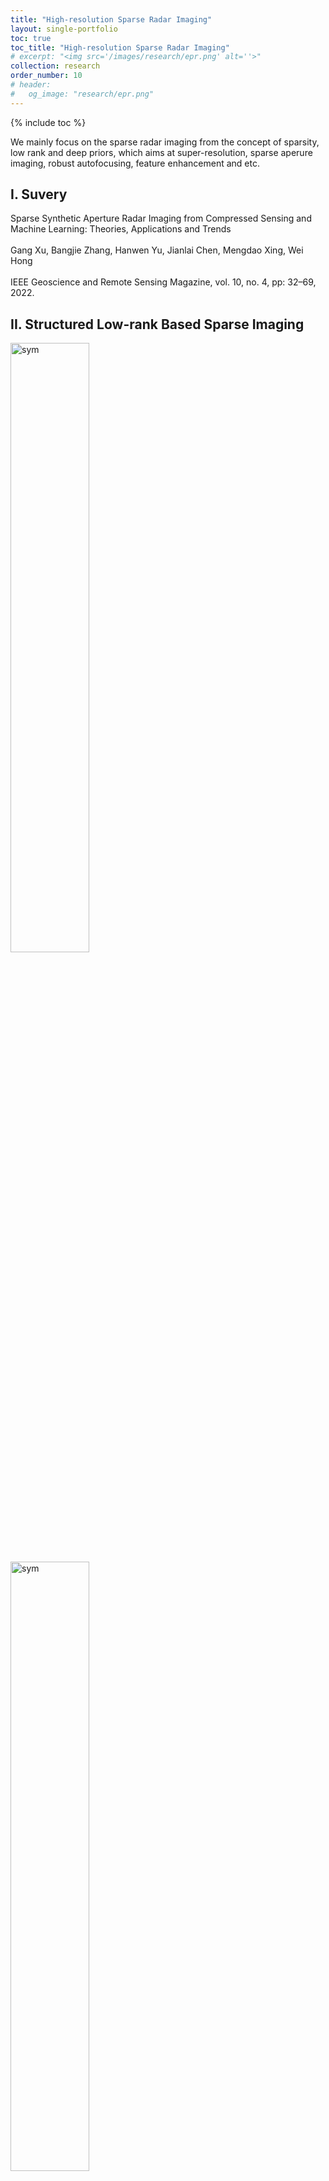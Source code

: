 ```yaml
---
title: "High-resolution Sparse Radar Imaging"
layout: single-portfolio
toc: true
toc_title: "High-resolution Sparse Radar Imaging"
# excerpt: "<img src='/images/research/epr.png' alt=''>"
collection: research
order_number: 10
# header:
#   og_image: "research/epr.png"
---
```

{% include toc %}
<div id="maintext">
We mainly focus on the sparse radar imaging from the concept of sparsity, low rank and deep priors, which aims at super-resolution, sparse aperure imaging, robust autofocusing, feature enhancement and etc.
</div>

## I. Suvery
<div id="papertitle">
Sparse Synthetic Aperture Radar Imaging from Compressed Sensing and Machine Learning: Theories, Applications and Trends</div><br>
<div id="authors">
Gang Xu, Bangjie Zhang, Hanwen Yu, Jianlai Chen, Mengdao Xing, Wei Hong</div><br>
<div id="pubilsh">
IEEE Geoscience and Remote Sensing Magazine, vol. 10, no. 4, pp: 32–69, 2022.</div>
<dl>
<a href="https://baidu.com"><i class="fas fa-fw fa-file-pdf zoom" aria-hidden="true"></i></a>
<div class="link2" style="display: inline;"><a class="fakelink" onclick="$(this).siblings('.bibref').slideToggle()"><i class="fas fa-fw fa-quote-right zoom" aria-hidden="true"></i></a><div class="bibref" style="display: none;">
G. Xu, B. Zhang, H. Yu, J. Chen, M. Xing, W. Hong, "Sparse Synthetic Aperture Radar Imaging from Compressed Sensing and Machine Learning: Theories, Applications and Trends," IEEE Geoscience and Remote Sensing Magazine, vol. 10, no. 4, pp: 32–69, 2022. DOI: 10.1109/MGRS.2022.3218801.
</div>
</div>
</dl>

## II. Structured Low-rank Based Sparse Imaging

<div class='paper-box_vertical'>
<div class='paper-box-image_vertical'><div>
<img src='/images/research/fig1-a.png' alt="sym" width="50%">
<img src='/images/research/fig1-b.png' alt="sym" width="50%">
<div id="figtitle">
<p>Fig: ISAR imaging using 2D sparse sampling data (CRS, sparse sampling ratio is 1/4). (a) conventional RD, (b) L1-norm, (c) MC, (d) structured MC</p>
</div>
</div></div>
<div class='paper-box-text_vertical' markdown="1">
<div id="maintext">
Sparse ISAR imaging from the 2D compressive sampling using the structured low-rank method
</div>
<details open>
    <summary><font color="#FF0000" font-size="16px">Related Work</font></summary>
    <p style="text-indent: -2.0rem;margin-left: 3.0rem;width: 90%">
        <span>
          <div id="papertitle">
          <font color="#FF0000">[1]</font>Structured Low-Rank and Sparse Method for ISAR Imaging With 2-D Compressive Sampling</div><br>
          <div id="authors">
          <b>Gang Xu</b>, Bangjie Zhang, Hanwen Yu, Jianlai Chen, Mengdao Xing</div><br>
          <div id="pubilsh">
          IEEE Transactions on Geoscience and Remote Sensing, 2022.</div>
          <dl>
          <a href="https://baidu.com"><i class="fas fa-fw fa-file-pdf zoom" aria-hidden="true"></i></a>
          <div class="link2" style="display: inline;"><a class="fakelink" onclick="$(this).siblings('.bibref').slideToggle()"><i class="fas fa-fw fa-quote-right zoom" aria-hidden="true"></i></a><div class="bibref" style="display: none;">
          G. Xu, B. Zhang, J. Chen, W. Hong, "Structured Low-Rank and Sparse Method for ISAR Imaging With 2-D Compressive Sampling," IEEE Transactions on Geoscience and Remote Sensing, 2022, DOI: 10.1109/TGRS.2022.3221971.
          </div>
          </div>
          </dl>
        </span>
    </p>
    <p style="text-indent: -2.0rem;margin-left: 3.0rem;width: 90%">
        <span>
          <div id="papertitle">
          <font color="#FF0000">[2]</font>Sparse Inverse Synthetic Aperture Radar Imaging Using Structured Low-rank Method</div><br>
          <div id="authors">
          <b>Gang Xu</b>, Bangjie Zhang, Jianlai Chen, Fan Wu, Jialian Sheng, and Wei Hong</div><br>
          <div id="pubilsh">
          IEEE Transactions on Geoscience and Remote Sensing, vol. 60, pp. 5213712, 2022.</div>
          <dl>
          <a href="https://baidu.com"><i class="fas fa-fw fa-file-pdf zoom" aria-hidden="true"></i></a>
          <div class="link2" style="display: inline;"><a class="fakelink" onclick="$(this).siblings('.bibref').slideToggle()"><i class="fas fa-fw fa-quote-right zoom" aria-hidden="true"></i></a><div class="bibref" style="display: none;">
          G. Xu, B. Zhang, J. Chen, W. Hong, "Structured Low-Rank and Sparse Method for ISAR Imaging With 2-D Compressive Sampling," IEEE Transactions on Geoscience and Remote Sensing, 2022, DOI: 10.1109/TGRS.2022.3221971.
          </div>
          </div>
          </dl>
        </span>
    </p>
    <!-- <p style="text-indent: -2.0rem;margin-left: 3.0rem;width: 90%">
        <span>
            <font color="#FF0000">[3]</font> Reserved.
        </span>
    </p> -->
</details>
</div>
</div>

## III. Compressive Sensing Based Sparse Imaging

<div class='paper-box_vertical'>
<div class='paper-box-image_vertical'><div>
<img src='/images/research/fig2.png' alt="sym" width="100%">
<div id="figtitle">Fig: ISAR imaging of sparse aperture using sparse algorithms (sparse sampling ratio is 1/4). (a) CRS, (b) CGS. (the first column: MP, the second column: L1-norm, the third column: BCS, the forth column: structured BCS)</div>
</div></div>
<div class='paper-box-text_vertical' markdown="1">
<div id="maintext">
Sparse aperture ISAR imaging using the compressive sensing method
</div>
<details open>
    <summary><font color="#FF0000" font-size="16px">Related Work</font></summary>
    <p style="text-indent: -2.0rem;margin-left: 3.0rem;width: 90%">
        <span>
          <div id="papertitle">
          <font color="#FF0000">[1]</font>Three-dimensional Geometry and Motion Estimations of Maneuvering Targets for Interferometric ISAR with Sparse Aperture</div><br>
          <div id="authors">
          <b>Gang Xu</b>, Mengdao Xing, Xiang-gen Xia</div><br>
          <div id="pubilsh">
          IEEE Transactions on Image Processing, vol. 25, no. 5, pp. 2005-2020, 2016.</div>
          <dl>
          <a href="https://baidu.com"><i class="fas fa-fw fa-file-pdf zoom" aria-hidden="true"></i></a>
          <div class="link2" style="display: inline;"><a class="fakelink" onclick="$(this).siblings('.bibref').slideToggle()"><i class="fas fa-fw fa-quote-right zoom" aria-hidden="true"></i></a><div class="bibref" style="display: none;">
          G. Xu, M. Xing, X. Xia. “Three-dimensional Geometry and Motion Estimations of Maneuvering Targets for Interferometric ISAR with Sparse Aperture”, IEEE Transactions on Image Processing, vol. 25, no. 5, pp. 2005-2020, 2016.
          </div>
          </div>
          </dl>
        </span>
    </p>
    <p style="text-indent: -2.0rem;margin-left: 3.0rem;width: 90%">
        <span>
          <div id="papertitle">
          <font color="#FF0000">[2]</font>Sparse-apertures ISAR Imaging and Scaling for Maneuvering Targets</div><br>
          <div id="authors">
          <b>Gang Xu</b>, Mengdao Xing, Lei Zhang, and et al</div><br>
          <div id="pubilsh">
          IEEE Journal of Selected Topics in Applied Earth Observation and Remote Sensing, vol. 7, no. 7, pp: 2123–2136, 2014.</div>
          <dl>
          <a href="https://baidu.com"><i class="fas fa-fw fa-file-pdf zoom" aria-hidden="true"></i></a>
          <div class="link2" style="display: inline;"><a class="fakelink" onclick="$(this).siblings('.bibref').slideToggle()"><i class="fas fa-fw fa-quote-right zoom" aria-hidden="true"></i></a><div class="bibref" style="display: none;">
          G. Xu, M. Xing, L. Zhang, and et al, “Sparse-apertures ISAR Imaging and Scaling for Maneuvering Targets,” IEEE Journal of Selected Topics in Applied Earth Observation and Remote Sensing, vol. 7, no. 7, pp: 2123–2136, 2014.
          </div>
          </div>
          </dl>
        </span>
    </p>
    <p style="text-indent: -2.0rem;margin-left: 3.0rem;width: 90%">
        <span>
          <div id="papertitle">
          <font color="#FF0000">[3]</font>High-resolution Inverse Synthetic Aperture Radar Imaging and Scaling with Sparse Aperture</div><br>
          <div id="authors">
          <b>Gang Xu</b>, Mengdao Xing, Xiang-Gen Xia, and et al</div><br>
          <div id="pubilsh">
          IEEE Journal of Selected Topics in Applied Earth Observation and Remote Sensing, vol. PP, no. 99, pp: 1–18, 2015.</div>
          <dl>
          <a href="https://baidu.com"><i class="fas fa-fw fa-file-pdf zoom" aria-hidden="true"></i></a>
          <div class="link2" style="display: inline;"><a class="fakelink" onclick="$(this).siblings('.bibref').slideToggle()"><i class="fas fa-fw fa-quote-right zoom" aria-hidden="true"></i></a><div class="bibref" style="display: none;">
          G, Xu, M. Xing, X. Xia, and et al, “High-resolution Inverse Synthetic Aperture Radar Imaging and Scaling with Sparse Aperture,” IEEE Journal of Selected Topics in Applied Earth Observation and Remote Sensing, vol. PP, no. 99, pp: 1–18, 2015.
          </div>
          </div>
          </dl>
        </span>
    </p>
    <!-- <p style="text-indent: -2.0rem;margin-left: 3.0rem;width: 90%">
        <span>
            <font color="#FF0000">[4]</font> Reserved.
        </span>
    </p> -->
</details>
</div>
</div>

## IV. Sparsity-driven Based Autofocusing
<div class='paper-box_vertical'>
<div class='paper-box-image_vertical'><div>
<img src='/images/research/fig(c).png' alt="sym" width="100%">
</div></div>
<div class='paper-box-text_vertical' markdown="1">
<div id="maintext">
Parametric sparse imaging approach for robust phase error correction and maneuvering target motion compensation
</div>
  <details open>
  <summary><font color="#FF0000" font-size="16px">Related Work</font></summary>
      <p style="text-indent: -2.0rem;margin-left: 3.0rem;width: 90%">
          <span>
            <div id="papertitle">
            <font color="#FF0000">[1]</font>Enhanced ISAR Imaging and Motion Estimation with Parametric and Dynamic Sparse Bayesian Learning</div><br>
            <div id="authors">
            <b>Gang Xu</b>,Lei Yang, Guoan Bi, and Mengdao Xing</div><br>
            <div id="pubilsh">
            IEEE Transactions on Image Processing, vol. 25, no. 5, pp. 2005-2020, 2016.</div>
            <dl>
            <a href="https://baidu.com"><i class="fas fa-fw fa-file-pdf zoom" aria-hidden="true"></i></a>
            <div class="link2" style="display: inline;"><a class="fakelink" onclick="$(this).siblings('.bibref').slideToggle()"><i class="fas fa-fw fa-quote-right zoom" aria-hidden="true"></i></a><div class="bibref" style="display: none;">
            Gang Xu, Lei Yang, Guoan Bi, and Mengdao Xing, “Enhanced ISAR Imaging and Motion Estimation with Parametric and Dynamic Sparse Bayesian Learning,” IEEE Transactions on Computational Imaging, vol. 3, no. 4, pp. 940-952, 2017.
            </div>
            </div>
            </dl>
          </span>
      </p>
      <p style="text-indent: -2.0rem;margin-left: 3.0rem;width: 90%">
        <span>
          <div id="papertitle">
          <font color="#FF0000">[2]</font>Maneuvering Target Imaging and Scaling by Using Sparse Inverse Synthetic Aperture</div><br>
          <div id="authors">
          <b>Gang Xu</b>,Lei Yang, Guoan Bi, and Mengdao Xing</div><br>
          <div id="pubilsh">
          Signal Processing, vol.149, no.11, pp.149-159, 2017.</div>
          <dl>
          <a href="https://baidu.com"><i class="fas fa-fw fa-file-pdf zoom" aria-hidden="true"></i></a>
          <div class="link2" style="display: inline;"><a class="fakelink" onclick="$(this).siblings('.bibref').slideToggle()"><i class="fas fa-fw fa-quote-right zoom" aria-hidden="true"></i></a><div class="bibref" style="display: none;">
          G. Xu, L. Yang, G. Bi, and M. Xing, “Maneuvering Target Imaging and Scaling by Using Sparse Inverse Synthetic Aperture,” Signal Processing, vol.149, no.11, pp.149-159, 2017.
          </div>
          </div>
          </dl>
        </span>
    </p>
    <p style="text-indent: -2.0rem;margin-left: 3.0rem;width: 90%">
        <span>
          <div id="papertitle">
          <font color="#FF0000">[3]</font>Bayesian Inverse Synthetic Aperture Radar Imaging</div><br>
          <div id="authors">
          <b>Gang Xu</b>, Mengdao Xing, Lei Zhang, and et al,</div><br>
          <div id="pubilsh">
          IEEE Geoscience and Remote Sensing Letters, vol. 8, no. 6, pp: 1150-1154, 2011.</div>
          <dl>
          <a href="https://baidu.com"><i class="fas fa-fw fa-file-pdf zoom" aria-hidden="true"></i></a>
          <div class="link2" style="display: inline;"><a class="fakelink" onclick="$(this).siblings('.bibref').slideToggle()"><i class="fas fa-fw fa-quote-right zoom" aria-hidden="true"></i></a><div class="bibref" style="display: none;">
          G. Xu, M. Xing, L. Zhang, and et al, “Bayesian Inverse Synthetic Aperture Radar Imaging”, IEEE Geoscience and Remote Sensing Letters, vol. 8, no. 6, pp: 1150-1154, 2011.
          </div>
          </div>
          </dl>
        </span>
    </p>
    <!-- <p style="text-indent: -2.0rem;margin-left: 3.0rem;width: 90%">
      <span>
          <font color="#FF0000">[4]</font> Reserved.
      </span>
    </p> -->
  </details>
</div>
</div>

## V. Advanced Wide-swath Sparse SAR Imaging

<div class='paper-box_vertical'>
<div class='paper-box-image_vertical'><div>
<img src='/images/research/fig(d).png' alt="sym" width="80%"></div></div>
<div class='paper-box-text_vertical' markdown="1">
<details open>
    <summary><font color="#FF0000" font-size="16px">Related Work</font></summary>
    <p style="text-indent: -2.0rem;margin-left: 3.0rem;width: 90%">
        <span>
          <div id="papertitle">
          <font color="#FF0000">[1]</font> Nonambiguous SAR Image Formation of Maritime Targets Using Weighted Sparse Approach</div><br>
          <div id="authors">
          <b>Gang Xu</b>, Xiang-gen Xia, and Wei Hong</div><br>
          <div id="pubilsh">
          IEEE Transactions on Geoscience and Remote Sensing, vol. 56, no. 3, pp: 1454–1465, 2018.</div>
          <dl>
          <a href="https://baidu.com"><i class="fas fa-fw fa-file-pdf zoom" aria-hidden="true"></i></a>
          <div class="link2" style="display: inline;"><a class="fakelink" onclick="$(this).siblings('.bibref').slideToggle()"><i class="fas fa-fw fa-quote-right zoom" aria-hidden="true"></i></a><div class="bibref" style="display: none;">
          Gang Xu, Xiang-gen Xia, and Wei Hong, “Nonambiguous SAR Image Formation of Maritime Targets Using Weighted Sparse Approach,” IEEE Transactions on Geoscience and Remote Sensing, vol. 56, no. 3, pp: 1454–1465, 2018.
          </div>
          </div>
          </dl>
        </span>
    </p>
    <p style="text-indent: -2.0rem;margin-left: 3.0rem;width: 90%">
        <span>
          <div id="papertitle">
          <font color="#FF0000">[2]</font>Performance Improvement in Multi-ship Imaging for ScanSAR Based on Sparse Representation</div><br>
          <div id="authors">
          <b>Gang Xu</b>, Jialian Sheng, Lei Zhang, and et al,</div><br>
          <div id="pubilsh">
          Science China Information sciences, vol. 55, no. 8, 2012.</div>
          <dl>
          <a href="https://baidu.com"><i class="fas fa-fw fa-file-pdf zoom" aria-hidden="true"></i></a>
          <div class="link2" style="display: inline;"><a class="fakelink" onclick="$(this).siblings('.bibref').slideToggle()"><i class="fas fa-fw fa-quote-right zoom" aria-hidden="true"></i></a><div class="bibref" style="display: none;">
          G. Xu, J. Sheng, L. Zhang, and et al, “Performance Improvement in Multi-ship Imaging for ScanSAR Based on Sparse Representation”, Science China Information sciences, vol. 55, no. 8, 2012.
          </div>
          </div>
          </dl>
        </span>
    </p>
    <!-- <p style="text-indent: -2.0rem;margin-left: 3.0rem;width: 90%">
        <span>
            <font color="#FF0000">[3]</font> Reserved.
        </span>
    </p> -->
</details>
<!--  -->
</div>
</div>

## VI. Multidimensional Feature-enhanced Sparse SAR Imaging

<div class='paper-box_vertical'>
<div class='paper-box-image_vertical'><div>
<img src='/images/research/fig-d.png' alt="sym" width="100%">
<div id="figtitle">
Fig: Imaging results of single building. (a) Optical image. (b)–(d) Three views of the proposed algorithm after eliminating double-bounce. (e) Result of the proposed algorithm after correcting double bounce. (f)–(h) Three views of the reference result provided in the dataset
</div>
</div></div>
<div class='paper-box-text_vertical' markdown="1">
<div id="miantext">
Hello World!!!!Hello World!!!!Hello World!!!!Hello
</div>
<details open>
    <summary><font color="#FF0000" font-size="16px">Related Work</font></summary>
    <p style="text-indent: -2.0rem;margin-left: 3.0rem;width: 90%">
        <span>
          <div id="papertitle">
          <font color="#FF0000">[1]</font> Array 3-D SAR Tomography using Robust Gridless Compressed Sensing," IEEE Transactions on Geoscience and Remote Sensing</div><br>
          <div id="authors">
          Bangjie Zhang, <b>Gang Xu</b>, Hanwen Yu, Hui Wang, Hao Pei, and Wei Hong,</div><br>
          <div id="pubilsh">
          IEEE Transactions on Geoscience and Remote Sensing, 2023.</div>
          <dl>
          <a href="https://baidu.com"><i class="fas fa-fw fa-file-pdf zoom" aria-hidden="true"></i></a>
          <div class="link2" style="display: inline;"><a class="fakelink" onclick="$(this).siblings('.bibref').slideToggle()"><i class="fas fa-fw fa-quote-right zoom" aria-hidden="true"></i></a><div class="bibref" style="display: none;">
          Bangjie Zhang, Gang Xu, Hanwen Yu, Hui Wang, Hao Pei, and Wei Hong, "Array 3-D SAR Tomography using Robust Gridless Compressed Sensing," IEEE Transactions on Geoscience and Remote Sensing, 2023， DOI: 10.1109/TGRS.2023.3259980.
          </div>
          </div>
          </dl>
        </span>
    </p>
    <p style="text-indent: -2.0rem;margin-left: 3.0rem;width: 90%">
        <span>
          <div id="papertitle">
          <font color="#FF0000">[2]</font>InSAR Phase Denoising: A Review of Current Technologies and Future Directions</div><br>
          <div id="authors">
          <b>Gang Xu</b>, Yandong Gao, Jinwei Li, and Mengdao Xing</div><br>
          <div id="pubilsh">
          IEEE Geoscience and Remote Sensing Magazine</div>
          <dl>
          <a href="https://baidu.com"><i class="fas fa-fw fa-file-pdf zoom" aria-hidden="true"></i></a>
          <div class="link2" style="display: inline;"><a class="fakelink" onclick="$(this).siblings('.bibref').slideToggle()"><i class="fas fa-fw fa-quote-right zoom" aria-hidden="true"></i></a><div class="bibref" style="display: none;">
          Gang Xu, Yandong Gao, Jinwei Li, and Mengdao Xing, “InSAR Phase Denoising: A Review of Current Technologies and Future Directions,” IEEE Geoscience and Remote Sensing Magazine, vol. 8, no. 2, pp: 64–82, 2020.
          </div>
          </div>
          </dl>
        </span>
    </p>
    <p style="text-indent: -2.0rem;margin-left: 3.0rem;width: 90%">
        <span>
          <div id="papertitle">
          <font color="#FF0000">[3]</font> Sparse Regularization of Interferometric Phase and Magnitude for InSAR Image Formation Based on Bayesian Representation</div><br>
          <div id="authors">
          <b>Gang Xu</b>, Mengdao Xing, Lei Zhang, and et al,</div><br>
          <div id="pubilsh">
          IEEE Transactions on Geoscience and Remote Sensing, vol. 53, no. 4, 2015.</div>
          <dl>
          <a href="https://baidu.com"><i class="fas fa-fw fa-file-pdf zoom" aria-hidden="true"></i></a>
          <div class="link2" style="display: inline;"><a class="fakelink" onclick="$(this).siblings('.bibref').slideToggle()"><i class="fas fa-fw fa-quote-right zoom" aria-hidden="true"></i></a><div class="bibref" style="display: none;">
          G. Xu, M. Xing, X. Xia, and et al, “Sparse Regularization of Interferometric Phase and Magnitude for InSAR Image Formation Based on Bayesian Representation,” IEEE Transactions on Geoscience and Remote Sensing, vol. 53, no. 4, 2015.
          </div>
          </div>
          </dl>
        </span>
    </p>
    <!-- <p style="text-indent: -2.0rem;margin-left: 3.0rem;width: 90%">
        <span>
            <font color="#FF0000">[4]</font> Reserved.
        </span>
    </p> -->
</details>
</div>
</div>
